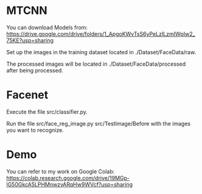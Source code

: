 # MTCNN
You can download Models from: https://drive.google.com/drive/folders/1_ApgoKWvTsS6yPeLzILzmIWpIw2_75KE?usp=sharing

Set up the images in the training dataset located in ./Dataset/FaceData/raw.

The processed images will be located in ./Dataset/FaceData/processed after being processed.
# Facenet
Execute the file src/classifier.py.

Run the file src/face_reg_image.py src/TestImage/Before with the images you want to recognize.

# Demo
You can refer to my work on Google Colab: https://colab.research.google.com/drive/19MGp-lG50GkcA5LPHMnwzyARqHw9WVcf?usp=sharing
